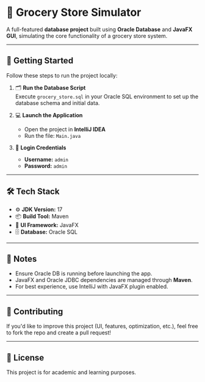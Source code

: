 # 🛒 Grocery Store Simulator

A full-featured **database project** built using **Oracle Database** and **JavaFX GUI**, simulating the core functionality of a grocery store system.

---

## 🚀 Getting Started

Follow these steps to run the project locally:

1. 🗂️ **Run the Database Script**  
   Execute `grocery_store.sql` in your Oracle SQL environment to set up the database schema and initial data.

2. 💻 **Launch the Application**  
   - Open the project in **IntelliJ IDEA**
   - Run the file: `Main.java`

3. 🔐 **Login Credentials**  
   - **Username:** `admin`  
   - **Password:** `admin`

---

## 🛠️ Tech Stack

- ⚙️ **JDK Version:** 17  
- 📦 **Build Tool:** Maven  
- 🧰 **UI Framework:** JavaFX  
- 🗄️ **Database:** Oracle SQL

---

## 📌 Notes

- Ensure Oracle DB is running before launching the app.
- JavaFX and Oracle JDBC dependencies are managed through **Maven**.
- For best experience, use IntelliJ with JavaFX plugin enabled.

---

## 🤝 Contributing

If you'd like to improve this project (UI, features, optimization, etc.), feel free to fork the repo and create a pull request!

---

## 📄 License

This project is for academic and learning purposes.
